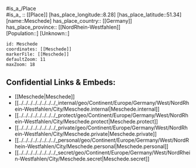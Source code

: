 ﻿---
location: [51.34,8.28] 
mapzoom: [7,12] 
mapmarker: city 
type: City
tags:
- geo/City


SpocWebEntityId: 32435
isDeleted: false
confidential: public

---
#is_a_/Place  
#is_a_ :: [[Place]] 
[has_place_longitude::8.28] 
[has_place_latitude::51.34] 
[name::Meschede] 
has_place_country:: [[Germany]]  
has_place_province:: [[NordRhein-Westfahlen]]  
[Population::] 
[Unknown::] 


```leaflet
id: Meschede
coordinates: [[Meschede]] 
markerFile: [[Meschede]] 
defaultZoom: 11 
maxZoom: 18
```


## Confidential Links & Embeds: 
- [[Meschede|Meschede]]  
- [[../../../../../../../../_internal/geo/Continent/Europe/Germany/West/NordRhein-Westfahlen/City/Meschede.internal|Meschede.internal]] 
- [[../../../../../../../../_protect/geo/Continent/Europe/Germany/West/NordRhein-Westfahlen/City/Meschede.protect|Meschede.protect]] 
- [[../../../../../../../../_private/geo/Continent/Europe/Germany/West/NordRhein-Westfahlen/City/Meschede.private|Meschede.private]] 
- [[../../../../../../../../_personal/geo/Continent/Europe/Germany/West/NordRhein-Westfahlen/City/Meschede.personal|Meschede.personal]] 
- [[../../../../../../../../_secret/geo/Continent/Europe/Germany/West/NordRhein-Westfahlen/City/Meschede.secret|Meschede.secret]] 
